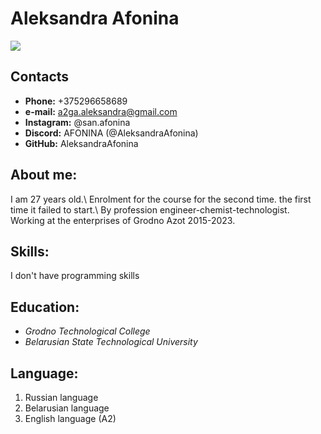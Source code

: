 # __Aleksandra Afonina__

![](file:///C:/Users/a-servis/Desktop/rs_school/rsschool-cv/123.JPG)

## __Contacts__

- __Phone:__  +375296658689
- __e-mail:__  a2ga.aleksandra@gmail.com
- __Instagram:__  @san.afonina
- __Discord:__  AFONINA (@AleksandraAfonina)
- __GitHub:__  AleksandraAfonina 

## __About me:__

I am 27 years old.\ Enrolment for the course for the second time. the first time it failed to start.\ By profession engineer-chemist-technologist. Working at the enterprises of Grodno Azot 2015-2023.

## __Skills:__

I don't have programming skills

## __Education:__
- *Grodno Technological College*
- *Belarusian State Technological University*

## __Language:__
1. Russian language
2. Belarusian language
3. English language (A2)
